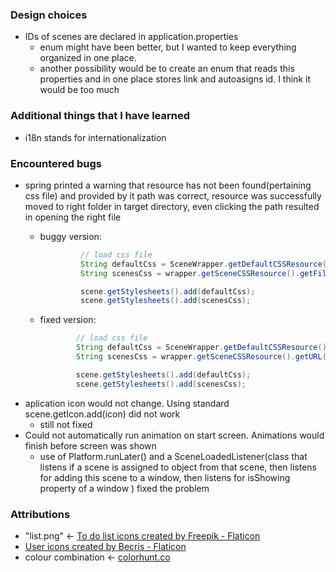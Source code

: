
### Design choices
- IDs of scenes are declared in application.properties
  - enum might have been better, but I wanted to keep everything organized in one place. 
  - another possibility would be to create an enum that reads this properties and in one place stores link and autoasigns id. I think it would be too much
  
### Additional things that I have learned
- i18n stands for internationalization

### Encountered bugs
 - spring printed a warning that resource has not been found(pertaining css file) and provided by it path was correct, resource was successfully moved to right folder in target directory, even clicking the path resulted in opening the right file
   - buggy version: 
       ```java  
                // load css file
                String defaultCss = SceneWrapper.getDefaultCSSResource().getFile().toPath().toString();
                String scenesCss = wrapper.getSceneCSSResource().getFile().toPath().toString();
    
                scene.getStylesheets().add(defaultCss);
                scene.getStylesheets().add(scenesCss); 
       ```

   - fixed version:
     ```java             
             // load css file
             String defaultCss = SceneWrapper.getDefaultCSSResource().getURL().toExternalForm();
             String scenesCss = wrapper.getSceneCSSResource().getURL().toExternalForm();

             scene.getStylesheets().add(defaultCss);
             scene.getStylesheets().add(scenesCss); 
     ```
 -  aplication icon would not change. Using standard scene.getIcon.add(icon) did not work
    - still not fixed 
 - Could not automatically run animation on start screen. Animations would finish before screen was shown
    - use of  Platform.runLater() and a SceneLoadedListener(class that listens if a scene is assigned to object from that scene, then listens for adding this scene to a window, then listens for isShowing property of a window ) fixed the problem
### Attributions
- "list.png" <- <a href="https://www.flaticon.com/free-icons/to-do-list" title="to do list icons">To do list icons created by Freepik - Flaticon</a>
- <a href="https://www.flaticon.com/free-icons/user" title="user icons">User icons created by Becris - Flaticon</a>
- colour combination <- <a href="https://colorhunt.co/palette/1e201e3c3d37697565ecdfcc" title="colour">colorhunt.co</a>